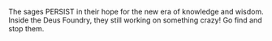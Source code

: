 The sages PERSIST in their hope for the new era of knowledge and wisdom. Inside the Deus Foundry, they still working on something crazy! Go find and stop them.
